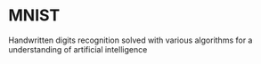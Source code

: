# MNIST
Handwritten digits recognition solved with various algorithms for a understanding of artificial intelligence
